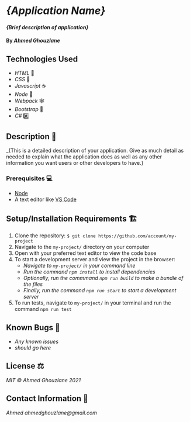 # _{Application Name}_

#### _{Brief description of application}_

#### By _Ahmed Ghouzlane_

## Technologies Used

- _HTML_ 📝
- _CSS_ 🎨
- _Javascript_ ☕
- _Node_ 🧭
- _Webpack_ 🕸
- _Bootstrap_ 🥾
- _C#_ #️⃣

## Description 📜

\_{This is a detailed description of your application. Give as much detail as needed to explain what the application does as well as any other information you want users or other developers to have.}

### Prerequisites 💻

- [Node](https://nodejs.org/en/)
- A text editor like [VS Code](https://code.visualstudio.com/)

## Setup/Installation Requirements 🏗

1. Clone the repository: `$ git clone https://github.com/account/my-project`
2. Navigate to the `my-project/` directory on your computer
3. Open with your preferred text editor to view the code base
4. To start a development server and view the project in the browser:
   - _Navigate to `my-project/` in your command line_
   - _Run the command `npm install` to install dependencies_
   - _Optionally, run the commmand `npm run build` to make a bundle of the files_
   - _Finally, run the command `npm run start` to start a development server_
5. To run tests, navigate to `my-project/` in your terminal and run the command `npm run test`

## Known Bugs 🐛

- _Any known issues_
- _should go here_

## License ⚖

_MIT © Ahmed Ghouzlane 2021_

## Contact Information 🤳

_Ahmed ahmedghouzlane@gmail.com_
